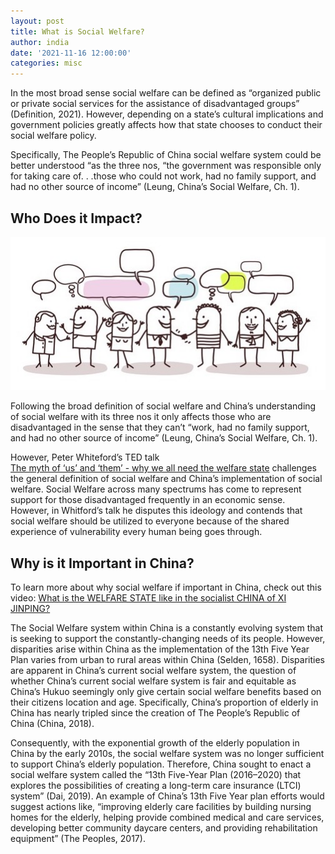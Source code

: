 ```yaml
---
layout: post
title: What is Social Welfare?
author: india
date: '2021-11-16 12:00:00'
categories: misc
---
```




In the most broad sense social welfare can be defined as
“organized public or private social services for the assistance
of disadvantaged groups” (Definition, 2021). However, depending on
a state’s cultural implications and government policies greatly
affects how that state chooses to conduct their social welfare policy.

Specifically, The People’s Republic of China social welfare system
could be better understood “as the three nos, “the government was responsible
only for taking care of. . .those who could not work, had no family support,
and had no other source of income” (Leung, China’s Social Welfare, Ch. 1).

## Who Does it Impact?

![who](assets/img/uploads/people-social-network-260nw-144012658.jpg)

Following the broad definition of social welfare and China’s
understanding of social welfare with its three nos it only
affects those who are disadvantaged in the sense that they can’t
“work, had no family support, and had no other source of income”
(Leung, China’s Social Welfare, Ch. 1). 

However, Peter Whiteford’s TED talk  
[The  myth of ‘us’ and ‘them’ - why we all need the welfare state](https://www.youtube.com/watch?v=IZU0zfA4E9I)
challenges the general definition of social welfare and China’s implementation of social welfare.
Social Welfare across many spectrums has come to represent support for those disadvantaged frequently in an economic sense.
However, in Whitford’s talk he disputes this ideology and contends that social welfare should be utilized to everyone because
of the shared experience of vulnerability every human being goes through. 

## Why is it Important in China?

To learn more about why social welfare if important in China,
check out this video: [What is the WELFARE STATE like in the socialist CHINA of XI JINPING?](https://www.youtube.com/watch?v=UlNFR8fMHSk)

The Social Welfare system within China is a constantly evolving system that is seeking to support the constantly-changing
needs of its people. However, disparities arise within China as the implementation of the 13th Five Year Plan varies
from urban to rural areas within China (Selden, 1658). Disparities are apparent in China’s current social welfare system,
the question of whether China’s current social welfare system is fair and equitable as China’s Hukuo seemingly only give
certain social welfare benefits based on their citizens location and age. Specifically, China’s proportion of elderly in China has
nearly tripled since the creation of The People’s Republic of China (China, 2018). 

Consequently, with the exponential growth of the elderly population in China by the early 2010s,
the social welfare system was no longer sufficient to support China’s elderly population. Therefore,
China sought to enact a social welfare system called the “13th Five-Year Plan (2016–2020) that explores
the possibilities of creating a long-term care insurance (LTCI) system” (Dai, 2019). An example of China’s
13th Five Year plan efforts would suggest actions like, “improving elderly care facilities by building nursing
homes for the elderly, helping provide combined medical and care services, developing better community daycare 
centers, and providing rehabilitation equipment” (The Peoples, 2017).